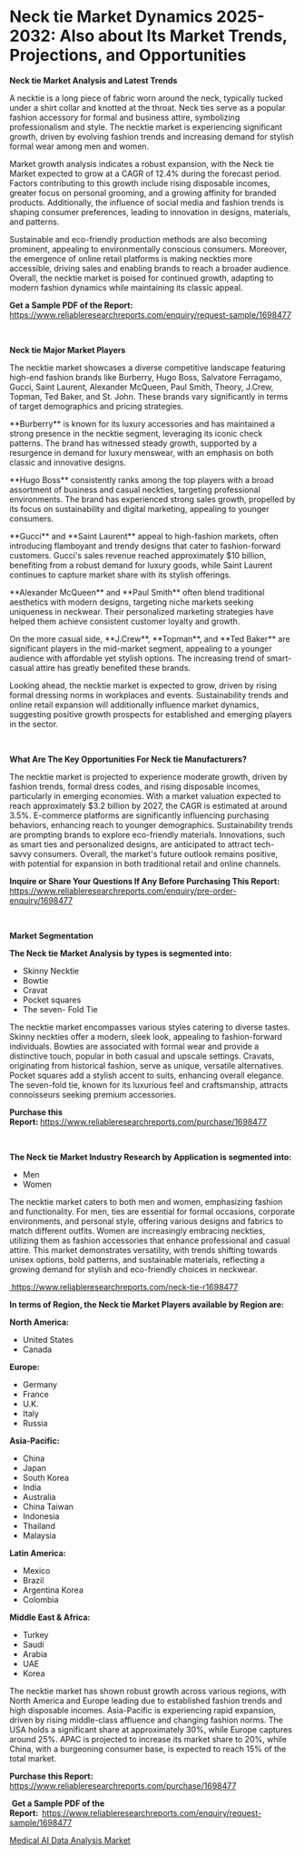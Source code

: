 <p><h1>Neck tie Market Dynamics 2025-2032: Also about Its Market Trends, Projections, and Opportunities</h1></p><p><strong>Neck tie Market Analysis and Latest Trends</strong></p>
<p><p>A necktie is a long piece of fabric worn around the neck, typically tucked under a shirt collar and knotted at the throat. Neck ties serve as a popular fashion accessory for formal and business attire, symbolizing professionalism and style. The necktie market is experiencing significant growth, driven by evolving fashion trends and increasing demand for stylish formal wear among men and women.</p><p>Market growth analysis indicates a robust expansion, with the Neck tie Market expected to grow at a CAGR of 12.4% during the forecast period. Factors contributing to this growth include rising disposable incomes, greater focus on personal grooming, and a growing affinity for branded products. Additionally, the influence of social media and fashion trends is shaping consumer preferences, leading to innovation in designs, materials, and patterns.</p><p>Sustainable and eco-friendly production methods are also becoming prominent, appealing to environmentally conscious consumers. Moreover, the emergence of online retail platforms is making neckties more accessible, driving sales and enabling brands to reach a broader audience. Overall, the necktie market is poised for continued growth, adapting to modern fashion dynamics while maintaining its classic appeal.</p></p>
<p><strong>Get a Sample PDF of the Report:&nbsp;</strong> <a href="https://www.reliableresearchreports.com/enquiry/request-sample/1698477?utm_campaign=2283&utm_medium=2&utm_source=Github&utm_content=ia&utm_term=27032025&utm_id=neck-tie">https://www.reliableresearchreports.com/enquiry/request-sample/1698477</a></p>
<p>&nbsp;</p>
<p><strong>Neck tie Major Market Players</strong></p>
<p><p>The necktie market showcases a diverse competitive landscape featuring high-end fashion brands like Burberry, Hugo Boss, Salvatore Ferragamo, Gucci, Saint Laurent, Alexander McQueen, Paul Smith, Theory, J.Crew, Topman, Ted Baker, and St. John. These brands vary significantly in terms of target demographics and pricing strategies.</p><p>**Burberry** is known for its luxury accessories and has maintained a strong presence in the necktie segment, leveraging its iconic check patterns. The brand has witnessed steady growth, supported by a resurgence in demand for luxury menswear, with an emphasis on both classic and innovative designs.  </p><p>**Hugo Boss** consistently ranks among the top players with a broad assortment of business and casual neckties, targeting professional environments. The brand has experienced strong sales growth, propelled by its focus on sustainability and digital marketing, appealing to younger consumers.  </p><p>**Gucci** and **Saint Laurent** appeal to high-fashion markets, often introducing flamboyant and trendy designs that cater to fashion-forward customers. Gucci's sales revenue reached approximately $10 billion, benefiting from a robust demand for luxury goods, while Saint Laurent continues to capture market share with its stylish offerings.  </p><p>**Alexander McQueen** and **Paul Smith** often blend traditional aesthetics with modern designs, targeting niche markets seeking uniqueness in neckwear. Their personalized marketing strategies have helped them achieve consistent customer loyalty and growth.  </p><p>On the more casual side, **J.Crew**, **Topman**, and **Ted Baker** are significant players in the mid-market segment, appealing to a younger audience with affordable yet stylish options. The increasing trend of smart-casual attire has greatly benefited these brands.  </p><p>Looking ahead, the necktie market is expected to grow, driven by rising formal dressing norms in workplaces and events. Sustainability trends and online retail expansion will additionally influence market dynamics, suggesting positive growth prospects for established and emerging players in the sector.</p></p>
<p>&nbsp;</p>
<p><strong>What Are The Key Opportunities For Neck tie Manufacturers?</strong></p>
<p><p>The necktie market is projected to experience moderate growth, driven by fashion trends, formal dress codes, and rising disposable incomes, particularly in emerging economies. With a market valuation expected to reach approximately $3.2 billion by 2027, the CAGR is estimated at around 3.5%. E-commerce platforms are significantly influencing purchasing behaviors, enhancing reach to younger demographics. Sustainability trends are prompting brands to explore eco-friendly materials. Innovations, such as smart ties and personalized designs, are anticipated to attract tech-savvy consumers. Overall, the market's future outlook remains positive, with potential for expansion in both traditional retail and online channels.</p></p>
<p><strong>Inquire or Share Your Questions If Any Before Purchasing This Report:</strong> <a href="https://www.reliableresearchreports.com/enquiry/pre-order-enquiry/1698477?utm_campaign=2283&utm_medium=2&utm_source=Github&utm_content=ia&utm_term=27032025&utm_id=neck-tie">https://www.reliableresearchreports.com/enquiry/pre-order-enquiry/1698477</a></p>
<p>&nbsp;</p>
<p><strong>Market Segmentation</strong></p>
<p><strong>The Neck tie Market Analysis by types is segmented into:</strong></p>
<p><ul><li>Skinny Necktie</li><li>Bowtie</li><li>Cravat</li><li>Pocket squares</li><li>The seven- Fold Tie</li></ul></p>
<p><p>The necktie market encompasses various styles catering to diverse tastes. Skinny neckties offer a modern, sleek look, appealing to fashion-forward individuals. Bowties are associated with formal wear and provide a distinctive touch, popular in both casual and upscale settings. Cravats, originating from historical fashion, serve as unique, versatile alternatives. Pocket squares add a stylish accent to suits, enhancing overall elegance. The seven-fold tie, known for its luxurious feel and craftsmanship, attracts connoisseurs seeking premium accessories.</p></p>
<p><strong>Purchase this Report:&nbsp;</strong><a href="https://www.reliableresearchreports.com/purchase/1698477?utm_campaign=2283&utm_medium=2&utm_source=Github&utm_content=ia&utm_term=27032025&utm_id=neck-tie">https://www.reliableresearchreports.com/purchase/1698477</a></p>
<p>&nbsp;</p>
<p><strong>The Neck tie Market Industry Research by Application is segmented into:</strong></p>
<p><ul><li>Men</li><li>Women</li></ul></p>
<p><p>The necktie market caters to both men and women, emphasizing fashion and functionality. For men, ties are essential for formal occasions, corporate environments, and personal style, offering various designs and fabrics to match different outfits. Women are increasingly embracing neckties, utilizing them as fashion accessories that enhance professional and casual attire. This market demonstrates versatility, with trends shifting towards unisex options, bold patterns, and sustainable materials, reflecting a growing demand for stylish and eco-friendly choices in neckwear.</p></p>
<p><a href="https://www.reliableresearchreports.com/neck-tie-r1698477?utm_campaign=2283&utm_medium=2&utm_source=Github&utm_content=ia&utm_term=27032025&utm_id=neck-tie">&nbsp;https://www.reliableresearchreports.com/neck-tie-r1698477</a></p>
<p><strong>In terms of Region, the Neck tie Market Players available by Region are:</strong></p>
<p>
    <p> <strong> North America: </strong>
        <ul>
            <li>United States</li>
            <li>Canada</li>
        </ul>
        </p> 
    <p> <strong> Europe: </strong>
        <ul>
            <li>Germany</li>
            <li>France</li>
            <li>U.K.</li>
            <li>Italy</li>
            <li>Russia</li>
        </ul>
        </p> 
    <p> <strong> Asia-Pacific: </strong>
        <ul>
            <li>China</li>
            <li>Japan</li>
            <li>South Korea</li>
            <li>India</li>
            <li>Australia</li>
            <li>China Taiwan</li>
            <li>Indonesia</li>
            <li>Thailand</li>
            <li>Malaysia</li>
        </ul>
        </p> 
    <p> <strong> Latin America: </strong>
        <ul>
            <li>Mexico</li>
            <li>Brazil</li>
            <li>Argentina Korea</li>
            <li>Colombia</li>
        </ul>
        </p> 
    <p> <strong> Middle East & Africa: </strong>
        <ul>
            <li>Turkey</li>
            <li>Saudi</li>
            <li>Arabia</li>
            <li>UAE</li>
            <li>Korea</li>
        </ul>
    </p>
    </p>
<p><p>The necktie market has shown robust growth across various regions, with North America and Europe leading due to established fashion trends and high disposable incomes. Asia-Pacific is experiencing rapid expansion, driven by rising middle-class affluence and changing fashion norms. The USA holds a significant share at approximately 30%, while Europe captures around 25%. APAC is projected to increase its market share to 20%, while China, with a burgeoning consumer base, is expected to reach 15% of the total market.</p></p>
<p><strong>Purchase this Report: </strong><a href="https://www.reliableresearchreports.com/purchase/1698477?utm_campaign=2283&utm_medium=2&utm_source=Github&utm_content=ia&utm_term=27032025&utm_id=neck-tie">https://www.reliableresearchreports.com/purchase/1698477</a></p>
<p>&nbsp;<strong>Get a Sample PDF of the Report:&nbsp;&nbsp;</strong><a href="https://www.reliableresearchreports.com/enquiry/request-sample/1698477?utm_campaign=2283&utm_medium=2&utm_source=Github&utm_content=ia&utm_term=27032025&utm_id=neck-tie">https://www.reliableresearchreports.com/enquiry/request-sample/1698477</a></p>
<p><strong></strong></p>
<p><p><a href="https://github.com/comasnickie/Market-Research-Report-List-1/blob/main/medical-ai-data-analysis-market.md?utm_campaign=2283&utm_medium=2&utm_source=Github&utm_content=ia&utm_term=27032025&utm_id=neck-tie">Medical AI Data Analysis Market</a></p></p>